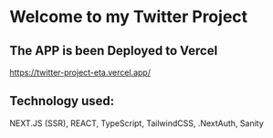 # Welcome to my Twitter Project

## The APP is been Deployed to Vercel

https://twitter-project-eta.vercel.app/

## Technology used:

NEXT.JS (SSR),
REACT,
TypeScript,
TailwindCSS,
.NextAuth,
Sanity
